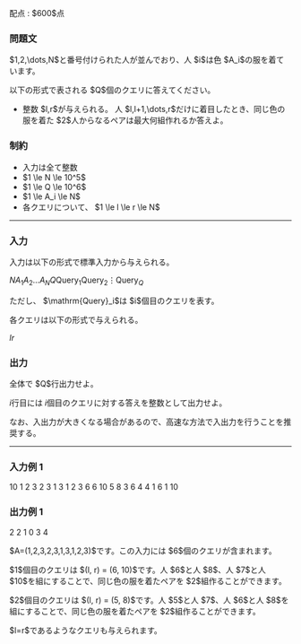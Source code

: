 
<div>

<span>

<span>

<p>
配点 : $600$点
</p>

<div>

<section>

### **問題文**

<p>
$1,2,\dots,N$と番号付けられた人が並んでおり、人 $i$は色 $A_i$の服を着ています。
</p>

<p>
以下の形式で表される $Q$個のクエリに答えてください。
</p>

<ul>

<li>
整数 $l,r$が与えられる。 人 $l,l+1,\dots,r$だけに着目したとき、同じ色の服を着た $2$人からなるペアは最大何組作れるか答えよ。
</li>

</ul>

</section>

</div>

<div>

<section>

### **制約**

<ul>

<li>
入力は全て整数
</li>

<li>
$1 \le N \le 10^5$
</li>

<li>
$1 \le Q \le 10^6$
</li>

<li>
$1 \le A_i \le N$
</li>

<li>
各クエリについて、 $1 \le l \le r \le N$
</li>

</ul>

</section>

</div>

---

<div>

<div>

<section>

### **入力**

<p>
入力は以下の形式で標準入力から与えられる。
</p>

<div>

$N$$A_1$$A_2$$\dots$$A_N$$Q$$\mathrm{Query}_1$$\mathrm{Query}_2$$\vdots$$\mathrm{Query}_Q$
</div>

<p>
ただし、 $\mathrm{Query}_i$は $i$個目のクエリを表す。
</p>

<p>
各クエリは以下の形式で与えられる。
</p>

<div>

$l$$r$
</div>

</section>

</div>

<div>

<section>

### **出力**

<p>
全体で $Q$行出力せよ。

$i$行目には $i$個目のクエリに対する答えを整数として出力せよ。

なお、入出力が大きくなる場合があるので、高速な方法で入出力を行うことを推奨する。
</p>

</section>

</div>

</div>

---

<div>

<section>

### **入力例 1**

<div>

10
1 2 3 2 3 1 3 1 2 3
6
6 10
5 8
3 6
4 4
1 6
1 10

</div>

</section>

</div>

<div>

<section>

### **出力例 1**

<div>

2
2
1
0
3
4

</div>

<p>
$A=(1,2,3,2,3,1,3,1,2,3)$です。この入力には $6$個のクエリが含まれます。  
</p>

<p>
$1$個目のクエリは $(l, r) = (6, 10)$です。人 $6$と人 $8$、人 $7$と人 $10$を組にすることで、同じ色の服を着たペアを $2$組作ることができます。
</p>

<p>
$2$個目のクエリは $(l, r) = (5, 8)$です。人 $5$と人 $7$、人 $6$と人 $8$を組にすることで、同じ色の服を着たペアを $2$組作ることができます。
</p>

<p>
$l=r$であるようなクエリも与えられます。
</p>

</section>

</div>

</span>

</span>

</div>
